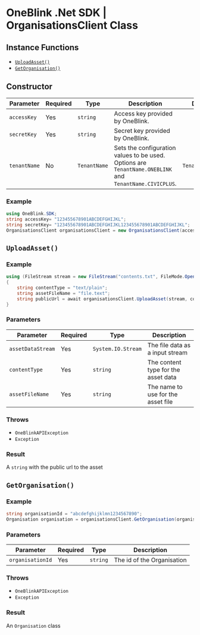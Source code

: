 # OneBlink .Net SDK | OrganisationsClient Class

## Instance Functions

- [`UploadAsset()`](#uploadasset)
- [`GetOrganisation()`](#getorganisation)

## Constructor

| Parameter    | Required | Type         | Description                                                                                             | Default Value         |
| ------------ | -------- | ------------ | ------------------------------------------------------------------------------------------------------- | --------------------- |
| `accessKey`  | Yes      | `string`     | Access key provided by OneBlink.                                                                        |                       |
| `secretKey`  | Yes      | `string`     | Secret key provided by OneBlink.                                                                        |                       |
| `tenantName` | No       | `TenantName` | Sets the configuration values to be used. Options are `TenantName.ONEBLINK` and `TenantName.CIVICPLUS`. | `TenantName.ONEBLINK` |

### Example

```c#
using OneBlink.SDK;
string accessKey= "123455678901ABCDEFGHIJKL";
string secretKey= "123455678901ABCDEFGHIJKL123455678901ABCDEFGHIJKL";
OrganisationsClient organisationsClient = new OrganisationsClient(accessKey, secretKey);
```

## `UploadAsset()`

### Example

```c#
using (FileStream stream = new FileStream("contents.txt", FileMode.Open))
{
    string contentType = "text/plain";
    string assetFileName = "file.text";
    string publicUrl = await organisationsClient.UploadAsset(stream, contentType, assetFileName);
}
```

### Parameters

| Parameter         | Required | Type               | Description                         |
| ----------------- | -------- | ------------------ | ----------------------------------- |
| `assetDataStream` | Yes      | `System.IO.Stream` | The file data as a input stream     |
| `contentType`     | Yes      | `string`           | The content type for the asset data |
| `assetFileName`   | Yes      | `string`           | The name to use for the asset file  |

### Throws

- `OneBlinkAPIException`
- `Exception`

### Result

A `string` with the public url to the asset

## `GetOrganisation()`

### Example

```c#
string organisationId = "abcdefghijklmn1234567890";
Organisation organisation = organisationsClient.GetOrganisation(organisationId)
```

### Parameters

| Parameter        | Required | Type     | Description                |
| ---------------- | -------- | -------- | -------------------------- |
| `organisationId` | Yes      | `string` | The id of the Organisation |

### Throws

- `OneBlinkAPIException`
- `Exception`

### Result

An `Organisation` class
